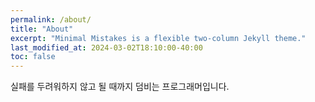 ```yaml
---
permalink: /about/
title: "About"
excerpt: "Minimal Mistakes is a flexible two-column Jekyll theme."
last_modified_at: 2024-03-02T18:10:00-40:00
toc: false
---
```

실패를 두려워하지 않고 될 때까지 덤비는 프로그래머입니다.